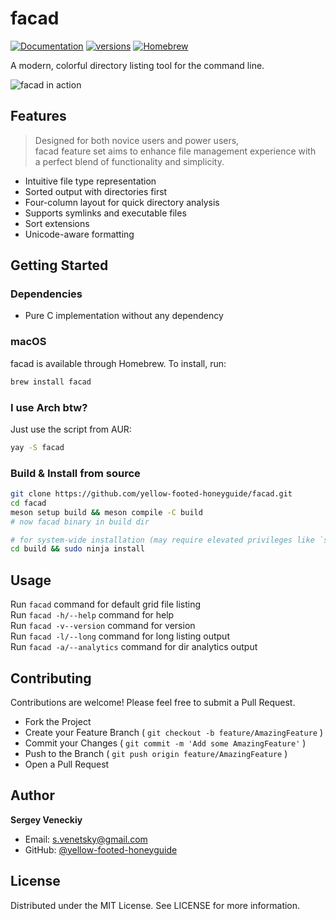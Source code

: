 # facad

[![Documentation](https://img.shields.io/badge/documentation-view-f5b836.svg?style=flat-square)](https://yellow-footed-honeyguide.github.io/facad/)
[![versions](https://img.shields.io/repology/repositories/facad?style=flat-square&color=f5b836)](https://repology.org/project/facad/versions)
[![Homebrew](https://img.shields.io/homebrew/installs/dy/facad?style=flat-square&color=f5b836&label=homebrew%20installs)](https://formulae.brew.sh/formula/facad)

A modern, colorful directory listing tool for the command line.

![facad in action](assets/facad_2_18.jpg)


## Features
> Designed for both novice users and power users,<br>
> facad feature set aims to enhance file management experience with<br>
> a perfect blend of functionality and simplicity.

- Intuitive file type representation 
- Sorted output with directories first
- Four-column layout for quick directory analysis
- Supports symlinks and executable files
- Sort extensions
- Unicode-aware formatting 


## Getting Started
### Dependencies
- Pure C implementation without any dependency

### macOS
facad is available through Homebrew. To install, run:
```bash
brew install facad
```

### I use Arch btw?
Just use the script from AUR:
```bash
yay -S facad
```

### Build & Install from source
```bash
git clone https://github.com/yellow-footed-honeyguide/facad.git
cd facad
meson setup build && meson compile -C build
# now facad binary in build dir

# for system-wide installation (may require elevated privileges like `sudo`):
cd build && sudo ninja install
```

## Usage

Run `facad` command for default grid file listing<br>
Run `facad -h/--help` command for help<br>
Run `facad -v--version` command for version<br>
Run `facad -l/--long` command for long listing output<br>
Run `facad -a/--analytics` command for dir analytics output



## Contributing

Contributions are welcome! Please feel free to submit a Pull Request.

- Fork the Project
- Create your Feature Branch ( `git checkout -b feature/AmazingFeature` )
- Commit your Changes ( `git commit -m 'Add some AmazingFeature'` )
- Push to the Branch ( `git push origin feature/AmazingFeature` )
- Open a Pull Request

## Author
**Sergey Veneckiy**
- Email: s.venetsky@gmail.com
- GitHub: [@yellow-footed-honeyguide](https://github.com/yellow-footed-honeyguide)


## License
Distributed under the MIT License. See LICENSE for more information.
